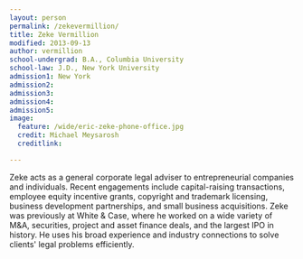 ```yaml
---
layout: person
permalink: /zekevermillion/
title: Zeke Vermillion
modified: 2013-09-13
author: vermillion
school-undergrad: B.A., Columbia University
school-law: J.D., New York University
admission1: New York
admission2: 
admission3: 
admission4:
admission5: 
image:
  feature: /wide/eric-zeke-phone-office.jpg
  credit: Michael Meysarosh
  creditlink: 

---
```



Zeke acts as a general corporate legal adviser to entrepreneurial companies and individuals. Recent engagements include capital-raising transactions, employee equity incentive grants, copyright and trademark licensing, business development partnerships, and small business acquisitions. Zeke was previously at White & Case, where he worked on a wide variety of M&A, securities, project and asset finance deals, and the largest IPO in history. He uses his broad experience and industry connections to solve clients' legal problems efficiently.


<!-- 
<div class="sixcols">
<p><strong>Admissions</strong></p>
<p>New York State</p>
</div>

<div class="sixcols">
<p><strong>Education</strong></p>
<p>B.A., Columbia College, Columbia University</p>
<p>J.D., New York University Law School</p>
</div>
 -->
